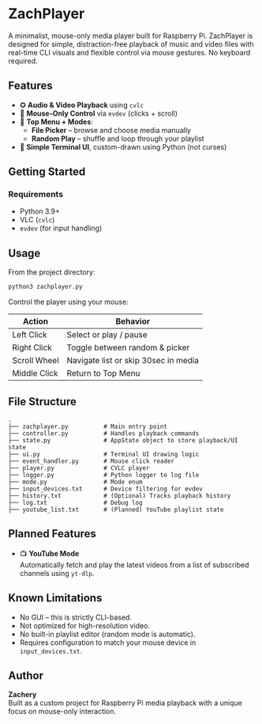 # ZachPlayer

A minimalist, mouse-only media player built for Raspberry Pi. ZachPlayer is designed for simple, distraction-free playback of music and video files with real-time CLI visuals and flexible control via mouse gestures. No keyboard required.

## Features

- ✪ **Audio & Video Playback** using `cvlc`
- 🔌 **Mouse-Only Control** via `evdev` (clicks + scroll)
- 📂 **Top Menu + Modes**:
  - **File Picker** – browse and choose media manually
  - **Random Play** – shuffle and loop through your playlist
- 🎨 **Simple Terminal UI**, custom-drawn using Python (not curses)

## Getting Started

### Requirements

- Python 3.9+
- VLC (`cvlc`)
- `evdev` (for input handling)

## Usage

From the project directory:

```bash
python3 zachplayer.py
```

Control the player using your mouse:

| Action       | Behavior                             |
| ------------ | ------------------------------------ |
| Left Click   | Select or play / pause               |
| Right Click  | Toggle between random & picker       |
| Scroll Wheel | Navigate list or skip 30sec in media |
| Middle Click | Return to Top Menu                   |

## File Structure

```text
.
├── zachplayer.py          # Main entry point
├── controller.py          # Handles playback commands
├── state.py               # AppState object to store playback/UI state
├── ui.py                  # Terminal UI drawing logic
├── event_handler.py       # Mouse click reader
├── player.py              # CVLC player
├── logger.py              # Python logger to log file
├── mode.py                # Mode enum
├── input_devices.txt      # Device filtering for evdev
├── history.txt            # (Optional) Tracks playback history
├── log.txt                # Debug log
├── youtube_list.txt       # (Planned) YouTube playlist state
```

## Planned Features

- 📺 **YouTube Mode**\
  Automatically fetch and play the latest videos from a list of subscribed channels using `yt-dlp`.

## Known Limitations

- No GUI – this is strictly CLI-based.
- Not optimized for high-resolution video.
- No built-in playlist editor (random mode is automatic).
- Requires configuration to match your mouse device in `input_devices.txt`.

## Author

**Zachery**\
Built as a custom project for Raspberry Pi media playback with a unique focus on mouse-only interaction.

